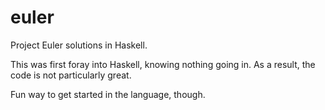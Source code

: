 # euler
Project Euler solutions in Haskell.

This was first foray into Haskell, knowing nothing going in.
As a result, the code is not particularly great.

Fun way to get started in the language, though.
